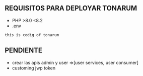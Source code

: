 ## REQUISITOS PARA DEPLOYAR TONARUM
- PHP >8.0  <8.2
- .env
```env 
this is codig of tonarum
```

## PENDIENTE
- crear las apis admin y user =>[user services, user consumer] 
- customing jwp token